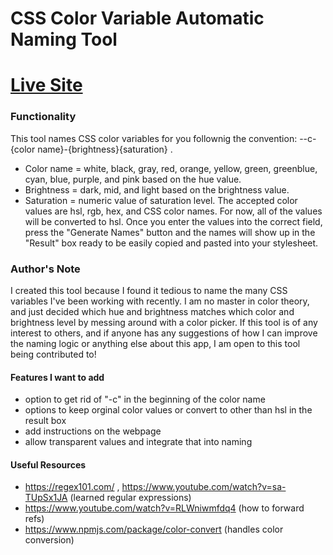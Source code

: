 # CSS Color Variable Automatic Naming Tool

# [Live Site](https://livinglifemeaning.github.io/CSSVariableNamingTool/)
### Functionality
This tool names CSS color variables for you follownig the convention: --c-{color name}-{brightness}{saturation} . 
- Color name = white, black, gray, red, orange, yellow, green, greenblue, cyan, blue, purple, and pink based on the hue value. 
- Brightness = dark, mid, and light based on the brightness value. 
- Saturation = numeric value of saturation level. 
The accepted color values are hsl, rgb, hex, and CSS color names. For now, all of the values will be converted to hsl. Once you enter the values into the correct field, press the "Generate Names" button and the names will show up in the "Result" box ready to be easily copied and pasted into your stylesheet. 

### Author's Note 
I created this tool because I found it tedious to name the many CSS variables I've been working with recently. I am no master in color theory, and just decided which hue and brightness matches which color and brightness level by messing around with a color picker. If this tool is of any interest to others, and if anyone has any suggestions of how I can improve the naming logic or anything else about this app, I am open to this tool being contributed to! 

#### Features I want to add 
- option to get rid of "-c" in the beginning of the color name 
- options to keep orginal color values or convert to other than hsl in the result box
- add instructions on the webpage
- allow transparent values and integrate that into naming 

#### Useful Resources 

- https://regex101.com/ , https://www.youtube.com/watch?v=sa-TUpSx1JA (learned regular expressions)
- https://www.youtube.com/watch?v=RLWniwmfdq4 (how to forward refs)
- https://www.npmjs.com/package/color-convert (handles color conversion)
